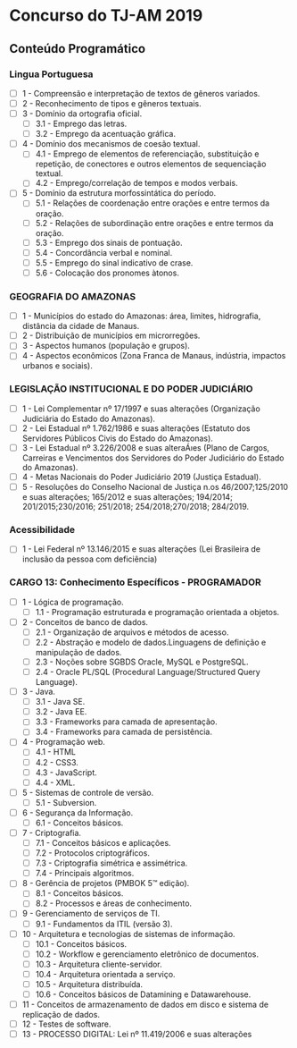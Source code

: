 # Concurso do TJ-AM 2019

## Conteúdo Programático

### Lingua Portuguesa
- [ ] 1 - Compreensão e interpretação de textos de gêneros variados.
- [ ] 2 - Reconhecimento de tipos e gêneros textuais.
- [ ] 3 - Domínio da ortografia oficial.
  - [ ] 3.1 - Emprego das letras.
  - [ ] 3.2 - Emprego da acentuação gráfica.
- [ ] 4 - Domínio dos mecanismos de coesão textual.
  - [ ] 4.1 - Emprego de elementos de referenciação, substituição e repetição, de conectores e outros elementos de sequenciação
textual.
  - [ ] 4.2 - Emprego/correlação de tempos e modos verbais.
- [ ] 5 - Domínio da estrutura morfossintática do período.
  - [ ] 5.1 - Relações de coordenação entre orações e entre termos da oração.
  - [ ] 5.2 - Relações de subordinação entre orações e entre termos da oração.
  - [ ] 5.3 - Emprego dos sinais de pontuação.
  - [ ] 5.4 - Concordância verbal e nominal.
  - [ ] 5.5 - Emprego do sinal indicativo de crase.
  - [ ] 5.6 - Colocação dos pronomes àtonos.

### GEOGRAFIA DO AMAZONAS
- [ ] 1 - Municípios do estado do Amazonas: área, limites, hidrografia, distância da cidade de Manaus.
- [ ] 2 - Distribuição de municípios em microrregões.
- [ ] 3 - Aspectos humanos (população e grupos).
- [ ] 4 - Aspectos econômicos (Zona Franca de Manaus, indústria, impactos urbanos e sociais).

### LEGISLAÇÃO INSTITUCIONAL E DO PODER JUDICIÁRIO
- [ ] 1 - Lei Complementar nº 17/1997 e suas alterações (Organização Judiciária do Estado do Amazonas).
- [ ] 2 - Lei Estadual nº 1.762/1986 e suas alterações (Estatuto dos Servidores Públicos Civis do Estado do Amazonas).
- [ ] 3 - Lei Estadual nº 3.226/2008 e suas alteraÁıes (Plano de Cargos, Carreiras e Vencimentos dos Servidores do Poder Judiciário do Estado do Amazonas).
- [ ] 4 - Metas Nacionais do Poder Judiciário 2019 (Justiça Estadual).
- [ ] 5 - Resoluções do Conselho Nacional de Justiça n.os 46/2007;125/2010 e suas alterações;
        165/2012 e suas alterações; 194/2014; 201/2015;230/2016; 251/2018; 254/2018;270/2018; 284/2019. 
        
### Acessibilidade 
- [ ]  1 - Lei Federal nº 13.146/2015 e suas alterações (Lei Brasileira de inclusão da pessoa com deficiência)

### CARGO 13: Conhecimento Específicos - PROGRAMADOR
- [ ] 1 - Lógica de programação.
  - [ ] 1.1 - Programação estruturada e programação orientada a objetos.
- [ ] 2 - Conceitos de banco de dados.
  - [ ] 2.1 - Organização de arquivos e métodos de acesso.
  - [ ] 2.2 - Abstração e modelo de dados.Linguagens de definição e manipulação de dados.
  - [ ] 2.3 - Noções sobre SGBDS Oracle, MySQL e PostgreSQL.
  - [ ] 2.4 - Oracle PL/SQL (Procedural Language/Structured Query Language).
- [ ] 3 - Java.
  - [ ] 3.1 - Java SE. 
  - [ ] 3.2 - Java EE. 
  - [ ] 3.3 - Frameworks para camada de apresentação.
  - [ ] 3.4 - Frameworks para camada de persistência.
- [ ] 4 - Programação web.
  - [ ] 4.1 - HTML 
  - [ ] 4.2 - CSS3.
  - [ ] 4.3 - JavaScript.
  - [ ] 4.4 - XML.
- [ ] 5 - Sistemas de controle de versão.
  - [ ] 5.1 - Subversion.
- [ ] 6 - Segurança da Informação.
  - [ ] 6.1 - Conceitos básicos.
- [ ] 7 - Criptografia.
  - [ ] 7.1 - Conceitos básicos e aplicações.
  - [ ] 7.2 - Protocolos criptográficos.
  - [ ] 7.3 - Criptografia simétrica e assimétrica.
  - [ ] 7.4 - Principais algoritmos.
- [ ] 8 - Gerência de projetos (PMBOK 5™ edição).
  - [ ] 8.1 - Conceitos básicos.
  - [ ] 8.2 - Processos e áreas de conhecimento.
- [ ] 9 - Gerenciamento de serviços de TI.
  - [ ] 9.1 - Fundamentos da ITIL (versão 3).
- [ ] 10 - Arquitetura e tecnologias de sistemas de informação.
  - [ ] 10.1 - Conceitos básicos.
  - [ ] 10.2 - Workflow e gerenciamento eletrônico de documentos.
  - [ ] 10.3 - Arquitetura cliente-servidor.
  - [ ] 10.4 - Arquitetura orientada a serviço.
  - [ ] 10.5 - Arquitetura distribuída.
  - [ ] 10.6 - Conceitos básicos de Datamining e Datawarehouse.
- [ ] 11 - Conceitos de armazenamento de dados em disco e sistema de replicação de dados.
- [ ] 12 - Testes de software.
- [ ] 13 - PROCESSO DIGITAL: Lei nº 11.419/2006 e suas alterações
